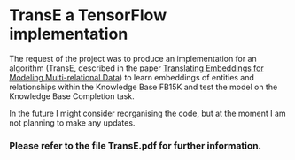 # TransE a TensorFlow implementation

The request of the project was to produce an implementation for an
algorithm (TransE, described in the paper [Translating Embeddings
for Modeling Multi-relational Data](https://proceedings.neurips.cc/paper/2013/file/1cecc7a77928ca8133fa24680a88d2f9-Paper.pdf)) to learn embeddings of entities
and relationships within the Knowledge Base FB15K and test the
model on the Knowledge Base Completion task.

In the future I might consider reorganising the code, but at the moment I am not planning to make any updates.

<h3> Please refer to the file TransE.pdf for further information.
